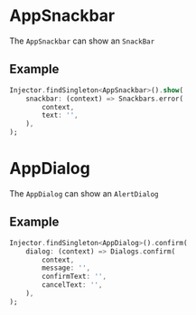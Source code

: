 # AppSnackbar

The ```AppSnackbar``` can show an ```SnackBar```

## Example

```dart
Injector.findSingleton<AppSnackbar>().show(
    snackbar: (context) => Snackbars.error(
        context,
        text: '',
    ),
);
```

# AppDialog

The ```AppDialog``` can show an ```AlertDialog```

## Example

```dart
Injector.findSingleton<AppDialog>().confirm(
    dialog: (context) => Dialogs.confirm(
        context,
        message: '',
        confirmText: '',
        cancelText: '',
    ),
);
```